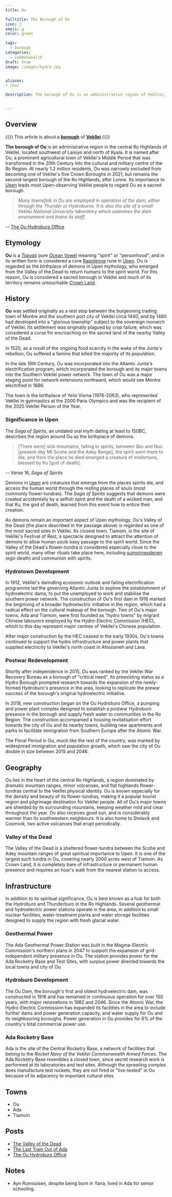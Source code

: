 ```yaml
---
title: Ou

fulltitle: The Borough of Ou
icon: 🛶
emoji: g
color: green

tags:
  - borough
categories:
  - commonwealth
draft: true
image: /images/hydro.jpg


aliases:
- /ou/

description: The borough of Ou is an administrative region of Vekllei, a utopian country created by Hobart Phillips.


---
```


## Overview

{{<note series>}}
 This article is about a [**borough**](/factbook/landscape/boroughs) of [**Vekllei**](/vekllei/)
{{</note>}}

**The borough of Ou** is an administrative region in the central Ro Highlands of Vekllei, located southwest of Laisiyo and north of Kyala. It is named after Ou, a prominent agricultural town of Vekllei's Middle Period that was transformed in the 20th Century into the cultural and military centre of the Ro Region. At nearly 1.2 million residents, Ou was narrowly excluded from becoming one of Vekllei's five Crown Boroughs in 2021, but remains the second-largest borough of the Ro Highlands, after Lonne. Its importance to [Upen](/factbook/society/culture/religion/) leads most Upen-observing Vekllei people to regard Ou as a sacred borough.

>*Many townsfolk in Ou are employed in operation of the dam, either through the Thunder or Hydroburos. It is also the site of a small Vekllei National University laboratory which examines the dam environment and trains its staff.*

-- [The Ou Hydroburo Office](/posts/2020-04-21-hydro/)

## Etymology

**Ou** is a [*Topyas*](/factbook/society/culture/language/#history) pure [Ocean Vowel](/factbook/society/culture/language/#diphthongs) meaning "spirit" or "personhood", and in its written form is considered a core [Rapotenne](/factbook/society/culture/language/#4-rapotenne) rune in [Upen](/factbook/society/culture/religion/). Ou is regarded as the birthplace of demons in Upen mythology, who emerged from the Valley of the Dead to return humans to the spirit world. For this reason, Ou is considered a sacred borough in Vekllei and much of its territory remains untouchable [Crown Land](/vekllei/#administrative-divisions).

## History

**Ou** was settled originally as a rest stop between the burgeoning trading town of Montre and the southern port city of Vekllei circa 1440, and by 1480 had developed into a "glorious township" subject to the sovereign monarch of Vekllei. Its settlement was originally plagued by crop failure, which was considered a curse for encroaching on the sacred land of the nearby Valley of the Dead.

In 1520, as a result of the ongoing food scarcity in the wake of the Junta's rebellion, Ou suffered a famine that killed the majority of its population.

In the late 19th Century, Ou was incorporated into the Atlantic Junta's electrification program, which incorporated the borough and its major towns into the Southern Vekllei power network. The town of Ou was a major staging point for network extensions northward, which would see Montre electrified in 1886.

The town is the birthplace of Yelsi Visma (1976-2063), who represented Vekllei in gymnastics at the 2000 Paris Olympics and was the recipient of the 2025 Vekllei Person of the Year.

### Significance in Upen

The *Saga of Spirits*, an undated oral myth dating at least to 150BC, describes the region around Ou as the birthplace of demons.

> [There were] sick mountains, falling to spirits, between Sko and Nuc [present-day Mt Scohe and the Adey Range], the spirit went there to die, and from the place he died emerged a creature of misfortune, blessed by Ku [god of death].

-- Verse 16, *Saga of Spirits*

Demons in [Upen](/factbook/society/culture/religion/) are creatures that emerge from the places spirits die, and access the human world through the resting places of souls (most commonly flower-tundras). The *Saga of Spirits* suggests that demons were created accidentally by a selfish spirit and the death of a wicked man, and that Ku, the god of death, learned from this event how to entice their creation.

As demons remain an important aspect of Upen mythology, Ou's Valley of the Dead (the place described in the passage above) is regarded as one of the most sacred sites in Vekllei. Its closest town, Tiamoin, is the site of Vekllei's Festival of Rest, a spectacle designed to attract the attention of demons to allow human souls easy passage to the spirit world. Since the Valley of the Dead's flower-tundra is considered especially close to the spirit world, many other rituals take place here, including [sumoirnesdenen](/posts/2020-04-01-ego/) (ego-death) and communion with spirits.

### Hydrotown Development

In 1912, Vekllei's dwindling economic outlook and failing electrification programme led the governing Atlantic Junta to explore the establishment of hydroelectric dams, to put the unemployed to work and stabilise the southern power network. The construction of Ou's first dam in 1916 marked the beginning of a broader hydroelectric initiative in the region, which had a radical effect on the cultural makeup of the borough. Two of Ou's major towns, Ada and Tiamoin, were first founded as "hydro towns" by migrant Chinese labourers employed by the Hydro-Electric Commission (HEC), which to this day represent major centres of Vekllei's Chinese population.

After major construction by the HEC ceased in the early 1930s, Ou's towns continued to support the hydro infrastructure and power plants that supplied electricity to Vekllei's north coast in Afouismeh and Lava.

### Postwar Redevelopment

Shortly after independence in 2015, Ou was ranked by the Vekllei War Recovery Bureau as a borough of "critical need". Its preexisting status as a Hydro Borough prompted research towards the expansion of the newly-formed Hydroburo's presence in the area, looking to replicate the prewar success of the borough's original hydroelectric initiative.

In 2018, new construction began on the Ou Hydroburo Office, a pumping and power plant complex designed to establish a postwar Hydroburo presence in the borough and supply fresh water to communities in the Ro Region. The construction accompanied a housing revitalisation effort towards the city of Ou and its nearby towns, building new apartments and parks to facilitate immigration from Southern Europe after the Atomic War.

The Floral Period in Ou, much like the rest of the country, was marked by widespread immigration and population growth, which saw the city of Ou double in size between 2015 and 2046.

## Geography

Ou lies in the heart of the central Ro Highlands, a region dominated by dramatic mountain ranges, minor volcanoes, and flat highlands flower-tundras central to the Vekllei physical identity. Ou is known especially for the density and beauty of its flower-tundras, making it a popular tourist region and pilgrimage destination for Vekllei people. All of Ou's major towns are shielded by its surrounding mountains, keeping weather mild and clear throughout the year. Ou also receives good sun, and is considerably warmer than its southwestern neighbours. It is also home to Stelavik and Cosmivik, two active volcanoes that erupt periodically.

### Valley of the Dead

The Valley of the Dead is a sheltered flower-tundra between the Scohe and Adey mountain ranges of great spiritual importance to Upen. It is one of the largest such tundra in Ou, covering nearly 2000 acres west of Tiamoin. As Crown Land, it is completely bare of infrastructure or permanent human presence and requires an hour's walk from the nearest station to access.

## Infrastructure

In addition to its spiritual significance, Ou is best known as a hub for both the Hydroburo and Thunderburo in the Ro Highlands. Several geothermal and hydroelectric power stations operate in the area, in addition to small nuclear facilities, water-treatment plants and water storage facilities designed to supply the region with fresh glacial water.

### Geothermal Power

The Ada Geothermal Power Station was built in the Magma-Electric Commission's northern plans in 2047 to support the expansion of grid-independent military presence in Ou. The station provides power for the Ada Rocketry Base and Test Sites, with surplus power directed towards the local towns and city of Ou.

### Hydroburo Development

The Ou Dam, the borough's first and oldest hydroelectric dam, was constructed in 1916 and has remained in continuous operation for over 150 years, with major renovations in 1982 and 2046. Since the Atomic War, the Hydro-Electric Commission has expanded its facilities in the area to include further dams and power generation capacity, and water supply for Ou and its neighbouring boroughs. Power generation in Ou provides for 6% of the country's total commercial power use.

### Ada Rocketry Base

Ada is the site of the Central Rocketry Base, a network of facilities that belong to the *Rocket Navy of the Vekllei Commonwealth Armed Forces*. The Ada Rocketry Base resembles a closed town, since secret research work is performed at its laboratories and test sites. Although the sprawling complex does manufacture test rockets, they are not fired or "live-tested" in Ou because of its adjacency to important cultural sites.

## Towns
- Ou
- Ada
- Tiamoin

## Posts
- [The Valley of the Dead](/posts/2018-12-17-valley/)
- [The Last Train Out of Ada](/posts/2020-05-21-missed-train/)
- [The Ou Hydroburo Office](/posts/2020-04-21-hydro/)


## Notes
- Ayn Rumouisen, despite being born in Yana, lived in Ada for senior schooling.
